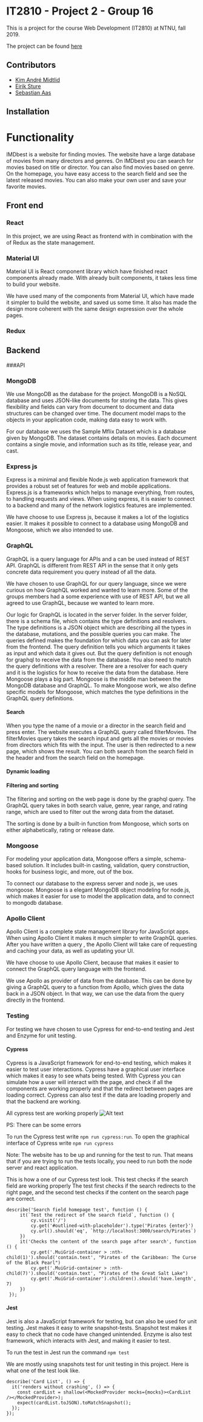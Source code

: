 # IT2810 - Project 2 - Group 16
This is a project for the course Web Development (IT2810) at NTNU, fall 2019.

The project can be found [here](http://it2810-16.idi.ntnu.no/prosjekt3/)

## Contributors
*  [Kim André Midtlid](https://github.com/kamidtli)
*  [Eirik Sture](https://github.com/eirsture)
*  [Sebastian Aas](https://github.com/SebastianAas)

## Installation

# Functionality

IMDbest is a website for finding movies. The website have a large database of movies from many directors and genres. On IMDbest you can search for movies based on title or director. 
You can also find movies based on genre. On the homepage, you have easy access to the search field and see the latest released movies. 
You can also make your own user and save your favorite movies.

## Front end

### React
In this project, we are using React as frontend with in combination with the of Redux as the 
state management. 

### Material UI
Material UI is React component library which have finished react components already made.
With already built components, it takes less time to build your website. 

We have used many of the components from Material UI, which have made it simpler to 
build the website, and saved us some time. It also has made the design more coherent with the
same design expression over the whole pages. 

### Redux

## Backend
###API

### MongoDB
We use MongoDB as the database for the project. MongoDB is a NoSQL database and uses JSON-like documents for storing the data. 
This gives flexibility and fields can vary from document to document and data structures can be changed over time. 
The document model maps to the objects in your application code, making data easy to work with.

For our database we uses the Sample Mflix Dataset which is a database given by MongoDB. 
The dataset contains details on movies. Each document contains a single movie, and information such as its title, release year, and cast. 

### Express js
Express is a minimal and flexible Node.js web application framework that provides a robust set of features for web and mobile applications.
Express.js is a frameworks which helps to manage everything, from routes, to handling requests and views. When using express, it is easier to 
connect to a backend and many of the network logistics features are implemented. 

We have choose to use Express js, because it makes a lot of the logistics easier. It makes it possible to connect to a database using 
MongoDB and Mongoose, which we also intended to use. 


### GraphQL
GraphQL is a query language for APIs and a can be used instead of REST API. GraphQL is different from REST API in the sense that it only gets
concrete data requirement you query instead of all the data. 

We have chosen to use GraphQL for our query language, since we were curious on how GraphQL worked and wanted to learn more.
Some of the groups members had a some experience with use of REST API, but we all agreed to use GraphQL, because we wanted to learn more.

Our logic for GraphQL is located in the server folder. In the server folder, there is a schema file, which contains the type definitions and resolvers. 
The type definitions is a JSON object which are describing all the types in the database, mutations, and the possible queries you can make. The queries
defined makes the foundation for which data you can ask for later from the frontend. The query definition tells you which arguments it takes as input and 
which data it gives out. But the query definition is not enough for graphql to receive the data from the database. You also need to match the 
query definitions with a resolver. There are a resolver for each query and it is the logistics for how to receive the data from the database. Here Mongoose
plays a big part. Mongoose is the middle man between the MongoDB database and GraphQL. To make Mongoose work, we also define specific models for 
Mongoose, which matches the type definitions in the GraphQL query definitions. 

#### Search
When you type the name of a movie or a director in the search field and press enter. The website 
executes a GraphQL query called filterMovies. The filterMovies query takes the search input and gets 
all the movies or movies from directors which fits with the input. The user is then redirected
to a new page, which shows the result. You can both search from the search field in the header
and from the search field on the homepage. 

#### Dynamic loading

#### Filtering and sorting
The filtering and sorting on the web page is done by the graphql query. The GraphQL query takes in 
both search value, genre, year range, and rating range, which are used to filter out the
wrong data from the dataset. 

The sorting is done by a built-in function from Mongoose, which sorts on either alphabetically, 
rating or release date. 



### Mongoose
For modeling your application data, Mongoose offers a simple, schema-based solution. 
It includes built-in casting, validation, query construction, hooks for business logic, and more, out of the box. 

To connect our database to the express server and node js, we uses mongoose. Mongoose is a elegant MongoDB object modeling for node.js, which makes it
easier for use to model the application data, and to connect to mongodb database. 


### Apollo Client
Apollo Client is a complete state management library for JavaScript apps. 
When using Apollo Client it makes it much simpler to write GraphQL queries.
After you have written a query , the Apollo Client will take care of requesting and caching your data, as well as updating your UI.

We have choose to use Apollo Client, because that makes it easier to connect the GraphQL query language with the frontend. 

We use Apollo as provider of data from the database. This can be done by giving a GraphQL query to a function from Apollo, which gives the data back 
in a JSON object. In that way, we can use the data from the query directly in the frontend.


### Testing
For testing we have chosen to use Cypress for end-to-end testing and Jest and Enzyme for unit testing.

#### Cypress
Cypress is a JavaScript framework for end-to-end testing, which makes it easier to test user interactions. Cypress have a graphical user interface which
makes it easy to see whats being tested. With Cypress you can simulate how a user will interact with the page, and check if all the components are 
working properly and that the redirect between pages are loading correct. Cypress can also test if the data are loading properly and that the backend are
working. 

All cypress test are working properly 
![Alt text](assets/images/cypress_tests.jpg)

PS: There can be some errors

To run the Cypress test write `npm run cypress:run`. 
To open the graphical interface of Cypress write `npm run cypress`

Note: The website has to be up and running for the test to run. That means that if you are trying to 
run the tests locally, you need to run both the node server and react application. 

This is how a one of our Cypress test look. This test checks if the search field are working properly
The test first checks if the search redirects to the right page, and the second test checks if the
content on the search page are correct.
```ecmascript 6
describe('Search field homepage test', function () {
     it(`Test the redirect of the search field`, function () {
         cy.visit('/')
         cy.get('#outlined-with-placeholder').type('Pirates {enter}')
         cy.url().should('eq', `http://localhost:3000/search/Pirates`)
     })
     it('Checks the content of the search page after search', function () {
         cy.get('.MuiGrid-container > :nth-child(1)').should('contain.text', "Pirates of the Caribbean: The Curse of the Black Pearl")
         cy.get('.MuiGrid-container > :nth-child(7)').should('contain.text', "Pirates of the Great Salt Lake")
         cy.get('.MuiGrid-container').children().should('have.length', 7)
     })
 });
 ```

#### Jest
Jest is also a JavaScript framework for testing, but can also be used for unit testing. Jest makes it easy to write snapshot-tests. Snapshot test makes 
it easy to check that no code have changed unintended. Enzyme is also test framework, which interacts with Jest, and making it easier to test. 

To run the test in Jest run the command `npm test`

We are mostly using snapshots test for unit testing in this project. Here
is what one of the test look like. 
```React JSX
describe('Card List', () => {
  it('renders without crashing', () => {
    const cardList = shallow(<MockedProvider mocks={mocks}><CardList /></MockedProvider>);
    expect(cardList.toJSON).toMatchSnapshot();
  });
});

```